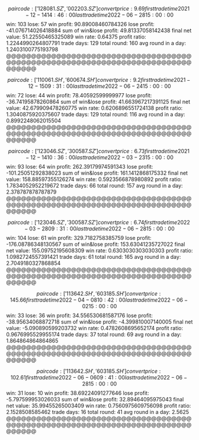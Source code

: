 $$$$$$$$$$$$$$$$$$$$$$$$$$$$$$$$$$$$$$$$$$$$$$$$$$
pair code: ['128081.SZ', '002203.SZ']
convert price:  9.69
first trade time 2021-12-14 14:46:00
last trade time 2022-06-28 15:00:00
$$$$$$$$$$$$$$$$$$$$$$$$$$$$$$$$$$$$$$$$$$$$$$$$$$
win:  103
lose:  57
win profit:  90.89008460784326
lose profit:  -41.076714026418884
sum of win&lose profit:  49.81337058142438
final net value: 51.22550465325089
win rate:  0.64375
profit ratio:  1.2244990264807791
trade days:  129
total round:  160
avg round in a day:  1.2403100775193798
@@@@@@@@@@@@@@@@@@@@@@@@@@@@@@@@@@@@@@@@@@@@@@@@@@@@@@@@@@@@@@@@@@@@@@@@@@@@@@@@

$$$$$$$$$$$$$$$$$$$$$$$$$$$$$$$$$$$$$$$$$$$$$$$$$$
pair code: ['110061.SH', '600674.SH']
convert price:  9.2
first trade time 2021-12-15 09:31:00
last trade time 2022-06-24 15:00:00
$$$$$$$$$$$$$$$$$$$$$$$$$$$$$$$$$$$$$$$$$$$$$$$$$$
win:  72
lose:  44
win profit:  78.40592599999977
lose profit:  -36.74195878260864
sum of win&lose profit:  41.663967217391125
final net value: 42.679909478260775
win rate:  0.6206896551724138
profit ratio:  1.3040875920375607
trade days:  129
total round:  116
avg round in a day:  0.8992248062015504
@@@@@@@@@@@@@@@@@@@@@@@@@@@@@@@@@@@@@@@@@@@@@@@@@@@@@@@@@@@@@@@@@@@@@@@@@@@@@@@@

$$$$$$$$$$$$$$$$$$$$$$$$$$$$$$$$$$$$$$$$$$$$$$$$$$
pair code: ['123046.SZ', '300587.SZ']
convert price:  6.73
first trade time 2021-12-14 10:36:00
last trade time 2022-03-23 15:00:00
$$$$$$$$$$$$$$$$$$$$$$$$$$$$$$$$$$$$$$$$$$$$$$$$$$
win:  93
lose:  64
win profit:  262.39179974591343
lose profit:  -101.25051292838023
sum of win&lose profit:  161.1412868175332
final net value: 158.88597355126274
win rate:  0.5923566878980892
profit ratio:  1.7834052952219672
trade days:  66
total round:  157
avg round in a day:  2.378787878787879
@@@@@@@@@@@@@@@@@@@@@@@@@@@@@@@@@@@@@@@@@@@@@@@@@@@@@@@@@@@@@@@@@@@@@@@@@@@@@@@@

$$$$$$$$$$$$$$$$$$$$$$$$$$$$$$$$$$$$$$$$$$$$$$$$$$
pair code: ['123046.SZ', '300587.SZ']
convert price:  6.74
first trade time 2022-03-28 09:31:00
last trade time 2022-06-28 15:00:00
$$$$$$$$$$$$$$$$$$$$$$$$$$$$$$$$$$$$$$$$$$$$$$$$$$
win:  104
lose:  61
win profit:  329.7182758385759
lose profit:  -176.08786348130567
sum of win&lose profit:  153.63041235727022
final net value: 155.09752195608309
win rate:  0.6303030303030303
profit ratio:  1.0982724557391421
trade days:  61
total round:  165
avg round in a day:  2.7049180327868854
@@@@@@@@@@@@@@@@@@@@@@@@@@@@@@@@@@@@@@@@@@@@@@@@@@@@@@@@@@@@@@@@@@@@@@@@@@@@@@@@

$$$$$$$$$$$$$$$$$$$$$$$$$$$$$$$$$$$$$$$$$$$$$$$$$$
pair code: ['113642.SH', '603185.SH']
convert price:  145.66
first trade time 2022-04-08 10:42:00
last trade time 2022-06-02 15:00:00
$$$$$$$$$$$$$$$$$$$$$$$$$$$$$$$$$$$$$$$$$$$$$$$$$$
win:  33
lose:  36
win profit:  34.556530681587176
lose profit:  -38.95634068872718
sum of win&lose profit:  -4.399810007140005
final net value: -5.090890599203732
win rate:  0.4782608695652174
profit ratio:  0.9676995529955174
trade days:  37
total round:  69
avg round in a day:  1.864864864864865
@@@@@@@@@@@@@@@@@@@@@@@@@@@@@@@@@@@@@@@@@@@@@@@@@@@@@@@@@@@@@@@@@@@@@@@@@@@@@@@@

$$$$$$$$$$$$$$$$$$$$$$$$$$$$$$$$$$$$$$$$$$$$$$$$$$
pair code: ['113642.SH', '603185.SH']
convert price:  102.61
first trade time 2022-06-06 09:41:00
last trade time 2022-06-28 15:00:00
$$$$$$$$$$$$$$$$$$$$$$$$$$$$$$$$$$$$$$$$$$$$$$$$$$
win:  31
lose:  10
win profit:  38.69224091277646
lose profit:  -5.797599953026033
sum of win&lose profit:  32.89464095975043
final net value: 35.99455265003409
win rate:  0.7560975609756098
profit ratio:  2.1528508585462
trade days:  16
total round:  41
avg round in a day:  2.5625
@@@@@@@@@@@@@@@@@@@@@@@@@@@@@@@@@@@@@@@@@@@@@@@@@@@@@@@@@@@@@@@@@@@@@@@@@@@@@@@@

